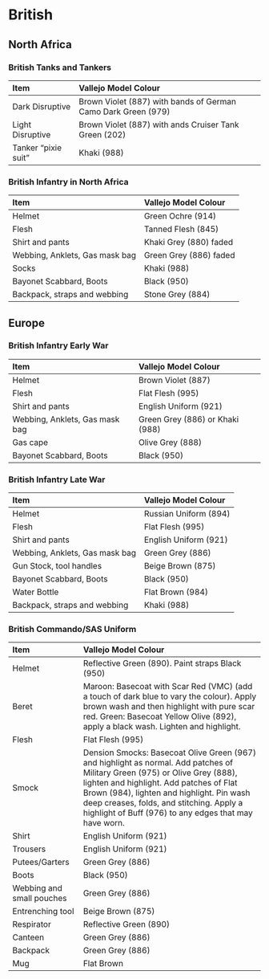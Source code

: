 # British

## North Africa
### British Tanks and Tankers

| Item | Vallejo Model Colour |
| :---- | :---- |
| Dark Disruptive | Brown Violet (887) with bands of German Camo Dark Green (979) |
| Light Disruptive | Brown Violet (887) with ands Cruiser Tank Green (202)  |
| Tanker “pixie suit” | Khaki (988) |

### British Infantry in North Africa

| Item | Vallejo Model Colour |
| :---- | :---- |
| Helmet  | Green Ochre (914) |
| Flesh | Tanned Flesh (845) |
| Shirt and pants | Khaki Grey (880) faded |
| Webbing, Anklets, Gas mask bag | Green Grey (886) faded |
| Socks | Khaki (988) |
| Bayonet Scabbard, Boots | Black (950) |
| Backpack, straps and webbing | Stone Grey (884) |

## Europe
### British Infantry Early War

| Item | Vallejo Model Colour |
| :---- | :---- |
| Helmet  | Brown Violet (887) |
| Flesh | Flat Flesh (995) |
| Shirt and pants | English Uniform (921) |
| Webbing, Anklets, Gas mask bag | Green Grey (886)  or Khaki (988) |
| Gas cape | Olive Grey (888) |
| Bayonet Scabbard, Boots | Black (950) |

### British Infantry Late War

| Item | Vallejo Model Colour |
| :---- | :---- |
| Helmet  | Russian Uniform (894) |
| Flesh | Flat Flesh (995) |
| Shirt and pants | English Uniform (921) |
| Webbing, Anklets, Gas mask bag | Green Grey (886) |
| Gun Stock, tool handles | Beige Brown (875) |
| Bayonet Scabbard, Boots | Black (950) |
| Water Bottle | Flat Brown (984) |
| Backpack, straps and webbing | Khaki (988) |

### British Commando/SAS Uniform

| Item | Vallejo Model Colour |
| :---- | :---- |
| Helmet  | Reflective Green (890).  Paint straps Black (950) |
| Beret | Maroon:  Basecoat with Scar Red (VMC) (add a touch of dark blue to vary the colour).  Apply brown wash and then highlight with pure scar red. Green:  Basecoat Yellow Olive (892), apply a black wash.  Lighten and highlight. |
| Flesh | Flat Flesh (995) |
| Smock | Dension Smocks:  Basecoat Olive Green (967) and highlight as normal.  Add patches of Military Green (975) or Olive Grey (888), lighten and highlight.  Add patches of Flat Brown (984), lighten and highlight.  Pin wash deep creases, folds, and stitching.  Apply a highlight of Buff (976) to any edges that may have worn. |
| Shirt | English Uniform (921) |
| Trousers | English Uniform (921) |
| Putees/Garters | Green Grey (886) |
| Boots | Black (950) |
| Webbing and small pouches | Green Grey (886) |
| Entrenching tool | Beige Brown (875) |
| Respirator | Reflective Green (890) |
| Canteen | Green Grey (886) |
| Backpack | Green Grey (886) |
| Mug | Flat Brown |